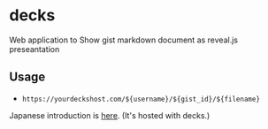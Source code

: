 # decks

Web application to Show gist markdown document as reveal.js preseantation

## Usage

* `https://yourdeckshost.com/${username}/${gist_id}/${filename}`

Japanese introduction is [here](https://decks.prgrphs.tokyo/tily/a5e8bc2e2ecf09586c1c36b384cd2812/deck.md#/). (It's hosted with decks.)

